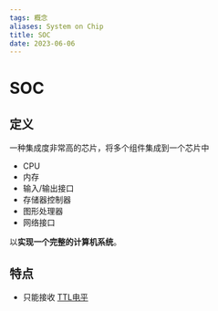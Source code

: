 ```yaml
---
tags: 概念
aliases: System on Chip
title: SOC
date: 2023-06-06
---
```

# SOC

## 定义

一种集成度非常高的芯片，将多个组件集成到一个芯片中
- CPU
- 内存
- 输入/输出接口
- 存储器控制器
- 图形处理器
- 网络接口

以**实现一个完整的计算机系统**。

## 特点

- 只能接收 [TTL电平](TTL电平.md)